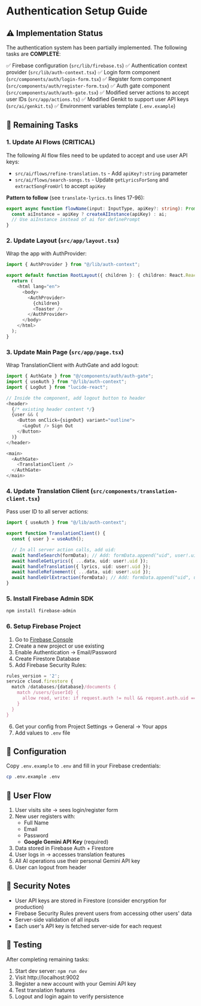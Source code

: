 # Authentication Setup Guide

## ⚠️ Implementation Status

The authentication system has been partially implemented. The following tasks are **COMPLETE**:

✅ Firebase configuration (`src/lib/firebase.ts`)
✅ Authentication context provider (`src/lib/auth-context.tsx`)
✅ Login form component (`src/components/auth/login-form.tsx`)
✅ Register form component (`src/components/auth/register-form.tsx`)
✅ Auth gate component (`src/components/auth/auth-gate.tsx`)
✅ Modified server actions to accept user IDs (`src/app/actions.ts`)
✅ Modified Genkit to support user API keys (`src/ai/genkit.ts`)
✅ Environment variables template (`.env.example`)

## 🚧 Remaining Tasks

### 1. Update AI Flows (CRITICAL)
The following AI flow files need to be updated to accept and use user API keys:

- `src/ai/flows/refine-translation.ts` - Add `apiKey?:string` parameter
- `src/ai/flows/search-songs.ts` - Update `getLyricsForSong` and `extractSongFromUrl` to accept `apiKey`

**Pattern to follow** (see `translate-lyrics.ts` lines 17-96):
```typescript
export async function flowName(input: InputType, apiKey?: string): Promise<OutputType> {
  const aiInstance = apiKey ? createAIInstance(apiKey) : ai;
  // Use aiInstance instead of ai for definePrompt
}
```

### 2. Update Layout (`src/app/layout.tsx`)
Wrap the app with AuthProvider:
```typescript
import { AuthProvider } from "@/lib/auth-context";

export default function RootLayout({ children }: { children: React.ReactNode }) {
  return (
    <html lang="en">
      <body>
        <AuthProvider>
          {children}
          <Toaster />
        </AuthProvider>
      </body>
    </html>
  );
}
```

### 3. Update Main Page (`src/app/page.tsx`)
Wrap TranslationClient with AuthGate and add logout:
```typescript
import { AuthGate } from "@/components/auth/auth-gate";
import { useAuth } from "@/lib/auth-context";
import { LogOut } from "lucide-react";

// Inside the component, add logout button to header
<header>
  {/* existing header content */}
  {user && (
    <Button onClick={signOut} variant="outline">
      <LogOut /> Sign Out
    </Button>
  )}
</header>

<main>
  <AuthGate>
    <TranslationClient />
  </AuthGate>
</main>
```

### 4. Update Translation Client (`src/components/translation-client.tsx`)
Pass user ID to all server actions:
```typescript
import { useAuth } from "@/lib/auth-context";

export function TranslationClient() {
  const { user } = useAuth();

  // In all server action calls, add uid:
  await handleSearch(formData); // Add: formData.append("uid", user!.uid);
  await handleGetLyrics({ ...data, uid: user!.uid });
  await handleTranslation({ lyrics, uid: user!.uid });
  await handleRefinement({ ...data, uid: user!.uid });
  await handleUrlExtraction(formData); // Add: formData.append("uid", user!.uid);
}
```

### 5. Install Firebase Admin SDK
```bash
npm install firebase-admin
```

### 6. Setup Firebase Project
1. Go to [Firebase Console](https://console.firebase.google.com/)
2. Create a new project or use existing
3. Enable Authentication → Email/Password
4. Create Firestore Database
5. Add Firebase Security Rules:
```javascript
rules_version = '2';
service cloud.firestore {
  match /databases/{database}/documents {
    match /users/{userId} {
      allow read, write: if request.auth != null && request.auth.uid == userId;
    }
  }
}
```
6. Get your config from Project Settings → General → Your apps
7. Add values to `.env` file

## 🔧 Configuration

Copy `.env.example` to `.env` and fill in your Firebase credentials:
```bash
cp .env.example .env
```

## 📝 User Flow

1. User visits site → sees login/register form
2. New user registers with:
   - Full Name
   - Email
   - Password
   - **Google Gemini API Key** (required)
3. Data stored in Firebase Auth + Firestore
4. User logs in → accesses translation features
5. All AI operations use their personal Gemini API key
6. User can logout from header

## 🔐 Security Notes

- User API keys are stored in Firestore (consider encryption for production)
- Firebase Security Rules prevent users from accessing other users' data
- Server-side validation of all inputs
- Each user's API key is fetched server-side for each request

## 🎯 Testing

After completing remaining tasks:
1. Start dev server: `npm run dev`
2. Visit http://localhost:9002
3. Register a new account with your Gemini API key
4. Test translation features
5. Logout and login again to verify persistence
